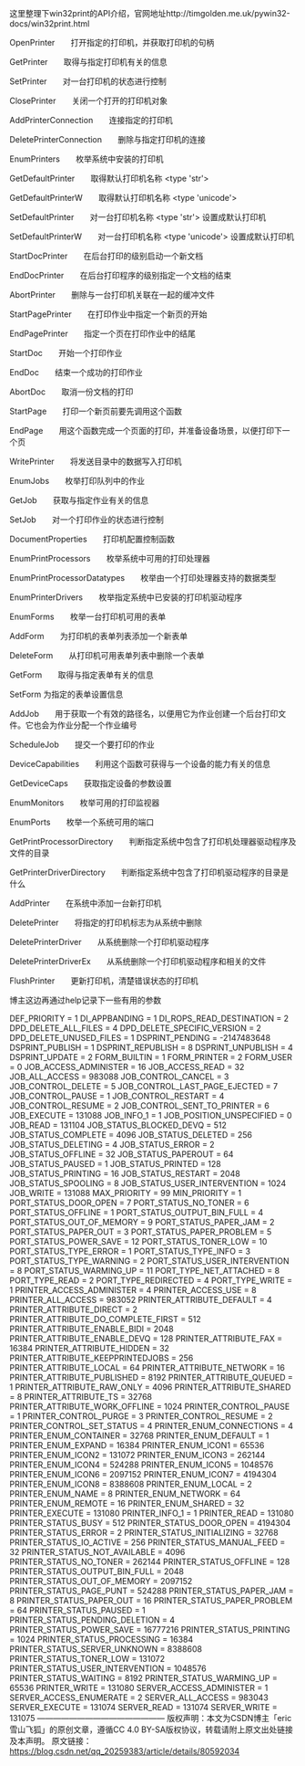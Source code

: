 这里整理下win32print的API介绍，官网地址http://timgolden.me.uk/pywin32-docs/win32print.html

OpenPrinter　　打开指定的打印机，并获取打印机的句柄

GetPrinter　　取得与指定打印机有关的信息

SetPrinter　　对一台打印机的状态进行控制

ClosePrinter　　关闭一个打开的打印机对象

AddPrinterConnection　　连接指定的打印机

DeletePrinterConnection　　删除与指定打印机的连接

EnumPrinters　　枚举系统中安装的打印机

GetDefaultPrinter　　取得默认打印机名称 <type 'str'>

GetDefaultPrinterW　　取得默认打印机名称 <type 'unicode'>

SetDefaultPrinter　　对一台打印机名称 <type 'str'> 设置成默认打印机

SetDefaultPrinterW　　对一台打印机名称 <type 'unicode'> 设置成默认打印机

StartDocPrinter　　在后台打印的级别启动一个新文档

EndDocPrinter　　在后台打印程序的级别指定一个文档的结束

AbortPrinter　　删除与一台打印机关联在一起的缓冲文件

StartPagePrinter　　在打印作业中指定一个新页的开始

EndPagePrinter　　指定一个页在打印作业中的结尾

StartDoc　　开始一个打印作业

EndDoc　　结束一个成功的打印作业

AbortDoc　　取消一份文档的打印

StartPage　　打印一个新页前要先调用这个函数

EndPage　　用这个函数完成一个页面的打印，并准备设备场景，以便打印下一个页

WritePrinter　　将发送目录中的数据写入打印机

EnumJobs　　枚举打印队列中的作业

GetJob　　获取与指定作业有关的信息

SetJob　　对一个打印作业的状态进行控制

DocumentProperties　　打印机配置控制函数

EnumPrintProcessors　　枚举系统中可用的打印处理器

EnumPrintProcessorDatatypes　　枚举由一个打印处理器支持的数据类型

EnumPrinterDrivers　　枚举指定系统中已安装的打印机驱动程序

EnumForms　　枚举一台打印机可用的表单

AddForm　　为打印机的表单列表添加一个新表单

DeleteForm　　从打印机可用表单列表中删除一个表单

GetForm　　取得与指定表单有关的信息

SetForm 为指定的表单设置信息

AddJob　　用于获取一个有效的路径名，以便用它为作业创建一个后台打印文件。它也会为作业分配一个作业编号

ScheduleJob　　提交一个要打印的作业

DeviceCapabilities　　利用这个函数可获得与一个设备的能力有关的信息

GetDeviceCaps　　获取指定设备的参数设置

EnumMonitors　　枚举可用的打印监视器

EnumPorts　　枚举一个系统可用的端口

GetPrintProcessorDirectory　　判断指定系统中包含了打印机处理器驱动程序及文件的目录

GetPrinterDriverDirectory　　判断指定系统中包含了打印机驱动程序的目录是什么

AddPrinter　　在系统中添加一台新打印机

DeletePrinter　　将指定的打印机标志为从系统中删除

DeletePrinterDriver　　从系统删除一个打印机驱动程序

DeletePrinterDriverEx　　从系统删除一个打印机驱动程序和相关的文件

FlushPrinter　　更新打印机，清楚错误状态的打印机

 

博主这边再通过help记录下一些有用的参数

DEF_PRIORITY = 1
DI_APPBANDING = 1
DI_ROPS_READ_DESTINATION = 2
DPD_DELETE_ALL_FILES = 4
DPD_DELETE_SPECIFIC_VERSION = 2
DPD_DELETE_UNUSED_FILES = 1
DSPRINT_PENDING = -2147483648
DSPRINT_PUBLISH = 1
DSPRINT_REPUBLISH = 8
DSPRINT_UNPUBLISH = 4
DSPRINT_UPDATE = 2
FORM_BUILTIN = 1
FORM_PRINTER = 2
FORM_USER = 0
JOB_ACCESS_ADMINISTER = 16
JOB_ACCESS_READ = 32
JOB_ALL_ACCESS = 983088
JOB_CONTROL_CANCEL = 3
JOB_CONTROL_DELETE = 5
JOB_CONTROL_LAST_PAGE_EJECTED = 7
JOB_CONTROL_PAUSE = 1
JOB_CONTROL_RESTART = 4
JOB_CONTROL_RESUME = 2
JOB_CONTROL_SENT_TO_PRINTER = 6
JOB_EXECUTE = 131088
JOB_INFO_1 = 1
JOB_POSITION_UNSPECIFIED = 0
JOB_READ = 131104
JOB_STATUS_BLOCKED_DEVQ = 512
JOB_STATUS_COMPLETE = 4096
JOB_STATUS_DELETED = 256
JOB_STATUS_DELETING = 4
JOB_STATUS_ERROR = 2
JOB_STATUS_OFFLINE = 32
JOB_STATUS_PAPEROUT = 64
JOB_STATUS_PAUSED = 1
JOB_STATUS_PRINTED = 128
JOB_STATUS_PRINTING = 16
JOB_STATUS_RESTART = 2048
JOB_STATUS_SPOOLING = 8
JOB_STATUS_USER_INTERVENTION = 1024
JOB_WRITE = 131088
MAX_PRIORITY = 99
MIN_PRIORITY = 1
PORT_STATUS_DOOR_OPEN = 7
PORT_STATUS_NO_TONER = 6
PORT_STATUS_OFFLINE = 1
PORT_STATUS_OUTPUT_BIN_FULL = 4
PORT_STATUS_OUT_OF_MEMORY = 9
PORT_STATUS_PAPER_JAM = 2
PORT_STATUS_PAPER_OUT = 3
PORT_STATUS_PAPER_PROBLEM = 5
PORT_STATUS_POWER_SAVE = 12
PORT_STATUS_TONER_LOW = 10
PORT_STATUS_TYPE_ERROR = 1
PORT_STATUS_TYPE_INFO = 3
PORT_STATUS_TYPE_WARNING = 2
PORT_STATUS_USER_INTERVENTION = 8
PORT_STATUS_WARMING_UP = 11
PORT_TYPE_NET_ATTACHED = 8
PORT_TYPE_READ = 2
PORT_TYPE_REDIRECTED = 4
PORT_TYPE_WRITE = 1
PRINTER_ACCESS_ADMINISTER = 4
PRINTER_ACCESS_USE = 8
PRINTER_ALL_ACCESS = 983052
PRINTER_ATTRIBUTE_DEFAULT = 4
PRINTER_ATTRIBUTE_DIRECT = 2
PRINTER_ATTRIBUTE_DO_COMPLETE_FIRST = 512
PRINTER_ATTRIBUTE_ENABLE_BIDI = 2048
PRINTER_ATTRIBUTE_ENABLE_DEVQ = 128
PRINTER_ATTRIBUTE_FAX = 16384
PRINTER_ATTRIBUTE_HIDDEN = 32
PRINTER_ATTRIBUTE_KEEPPRINTEDJOBS = 256
PRINTER_ATTRIBUTE_LOCAL = 64
PRINTER_ATTRIBUTE_NETWORK = 16
PRINTER_ATTRIBUTE_PUBLISHED = 8192
PRINTER_ATTRIBUTE_QUEUED = 1
PRINTER_ATTRIBUTE_RAW_ONLY = 4096
PRINTER_ATTRIBUTE_SHARED = 8
PRINTER_ATTRIBUTE_TS = 32768
PRINTER_ATTRIBUTE_WORK_OFFLINE = 1024
PRINTER_CONTROL_PAUSE = 1
PRINTER_CONTROL_PURGE = 3
PRINTER_CONTROL_RESUME = 2
PRINTER_CONTROL_SET_STATUS = 4
PRINTER_ENUM_CONNECTIONS = 4
PRINTER_ENUM_CONTAINER = 32768
PRINTER_ENUM_DEFAULT = 1
PRINTER_ENUM_EXPAND = 16384
PRINTER_ENUM_ICON1 = 65536
PRINTER_ENUM_ICON2 = 131072
PRINTER_ENUM_ICON3 = 262144
PRINTER_ENUM_ICON4 = 524288
PRINTER_ENUM_ICON5 = 1048576
PRINTER_ENUM_ICON6 = 2097152
PRINTER_ENUM_ICON7 = 4194304
PRINTER_ENUM_ICON8 = 8388608
PRINTER_ENUM_LOCAL = 2
PRINTER_ENUM_NAME = 8
PRINTER_ENUM_NETWORK = 64
PRINTER_ENUM_REMOTE = 16
PRINTER_ENUM_SHARED = 32
PRINTER_EXECUTE = 131080
PRINTER_INFO_1 = 1
PRINTER_READ = 131080
PRINTER_STATUS_BUSY = 512
PRINTER_STATUS_DOOR_OPEN = 4194304
PRINTER_STATUS_ERROR = 2
PRINTER_STATUS_INITIALIZING = 32768
PRINTER_STATUS_IO_ACTIVE = 256
PRINTER_STATUS_MANUAL_FEED = 32
PRINTER_STATUS_NOT_AVAILABLE = 4096
PRINTER_STATUS_NO_TONER = 262144
PRINTER_STATUS_OFFLINE = 128
PRINTER_STATUS_OUTPUT_BIN_FULL = 2048
PRINTER_STATUS_OUT_OF_MEMORY = 2097152
PRINTER_STATUS_PAGE_PUNT = 524288
PRINTER_STATUS_PAPER_JAM = 8
PRINTER_STATUS_PAPER_OUT = 16
PRINTER_STATUS_PAPER_PROBLEM = 64
PRINTER_STATUS_PAUSED = 1
PRINTER_STATUS_PENDING_DELETION = 4
PRINTER_STATUS_POWER_SAVE = 16777216
PRINTER_STATUS_PRINTING = 1024
PRINTER_STATUS_PROCESSING = 16384
PRINTER_STATUS_SERVER_UNKNOWN = 8388608
PRINTER_STATUS_TONER_LOW = 131072
PRINTER_STATUS_USER_INTERVENTION = 1048576
PRINTER_STATUS_WAITING = 8192
PRINTER_STATUS_WARMING_UP = 65536
PRINTER_WRITE = 131080
SERVER_ACCESS_ADMINISTER = 1
SERVER_ACCESS_ENUMERATE = 2
SERVER_ALL_ACCESS = 983043
SERVER_EXECUTE = 131074
SERVER_READ = 131074
SERVER_WRITE = 131075
————————————————
版权声明：本文为CSDN博主「eric雪山飞狐」的原创文章，遵循CC 4.0 BY-SA版权协议，转载请附上原文出处链接及本声明。
原文链接：https://blog.csdn.net/qq_20259383/article/details/80592034